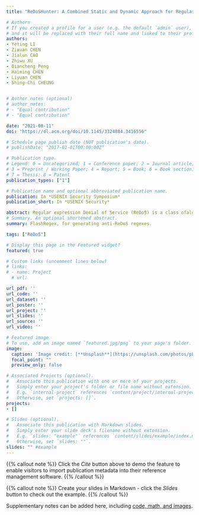 ```yaml
---
title: "ReDoSHunter: A Combined Static and Dynamic Approach for Regular Expression DoS Detection."

# Authors
# If you created a profile for a user (e.g. the default `admin` user), write the username (folder name) here 
# and it will be replaced with their full name and linked to their profile.
authors:
- Yeting LI
- Zixuan CHEN
- Jialun CAO
- Zhiwu XU
- Qiancheng Peng
- Haiming CHEN
- Liyuan CHEN
- Shing-Chi CHEUNG


# Author notes (optional)
# author_notes:
# - "Equal contribution"
# - "Equal contribution"

date: "2021-08-11"
doi: "https://dl.acm.org/doi/10.1145/3324884.3416556"

# Schedule page publish date (NOT publication's date).
# publishDate: "2017-01-01T00:00:00Z"

# Publication type.
# Legend: 0 = Uncategorized; 1 = Conference paper; 2 = Journal article;
# 3 = Preprint / Working Paper; 4 = Report; 5 = Book; 6 = Book section;
# 7 = Thesis; 8 = Patent
publication_types: ["1"]

# Publication name and optional abbreviated publication name.
publication: In *USENIX Security Symposium*
publication_short: In *USENIX Security*

abstract: Regular expression Denial of Service (ReDoS) is a class ofalgorithmic complexity attacks using the regular expressions(regexes) that cause the typical backtracking-based match-ing  algorithms  to  run  super-linear time.  Due  to  the  wideadoption of regexes in computation, ReDoS poses a perva-sive and serious security threat. Early detection of ReDoS-vulnerable regexes in software is thus vital. Existing detectionapproaches mainly fall into two categories - static and dynamicanalysis. However, they all suffer from either poor precisionor poor recall in the detection of vulnerable regexes.  Theproblem of accurately detecting vulnerable regexes at highprecision and high recall remains unsolved. Furthermore, weobserved that many ReDoS-vulnerable regex contain morethan one vulnerability in reality. Another problem with exist-ing approaches is that they are incapable of detecting multiplevulnerabilities in one regex. To address these two problems, we propose ReDoSHunter,a ReDoS-vulnerable regex detection framework that can ef-fectively pinpoint the multiple vulnerabilities in a vulnerableregex, and generate examples of attack-triggering strings. Re-DoSHunter is driven by five vulnerability patterns derivedfrom massive vulnerable regexes. Besides pinpointing vulner-abilities, ReDoSHunter can assess the degree (i.e., exponentialor polynomial) of the vulnerabilities detected. Our experi-ment results show that ReDoSHunter achieves 100% preci-sion and 100% recall in the detection of ReDoS-vulnerableregexes in three large-scale datasets with 37,651 regexes. Itsignificantly outperforms seven state-of-the-art techniques.ReDoSHunter uncovered 28 new ReDoS-vulnerabilities in26 well-maintained popular projects, resulting in 26 assignedCVEs and 2 fixes.
# Summary. An optional shortened abstract.
summary: FlashRegex, for generating anti-ReDoS regexes.

tags: ["ReDoS"]

# Display this page in the Featured widget?
featured: true

# Custom links (uncomment lines below)
# links:
# - name: Project
  # url: 

url_pdf: ''
url_code: ''
url_dataset: ''
url_poster: ''
url_project: ''
url_slides: ''
url_source: ''
url_video: ''

# Featured image
# To use, add an image named `featured.jpg/png` to your page's folder. 
image:
  caption: 'Image credit: [**Unsplash**](https://unsplash.com/photos/pLCdAaMFLTE)'
  focal_point: ""
  preview_only: false

# Associated Projects (optional).
#   Associate this publication with one or more of your projects.
#   Simply enter your project's folder or file name without extension.
#   E.g. `internal-project` references `content/project/internal-project/index.md`.
#   Otherwise, set `projects: []`.
projects:
- []

# Slides (optional).
#   Associate this publication with Markdown slides.
#   Simply enter your slide deck's filename without extension.
#   E.g. `slides: "example"` references `content/slides/example/index.md`.
#   Otherwise, set `slides: ""`.
slides: "" #example
---
```


{{% callout note %}}
Click the *Cite* button above to demo the feature to enable visitors to import publication metadata into their reference management software.
{{% /callout %}}

{{% callout note %}}
Create your slides in Markdown - click the *Slides* button to check out the example.
{{% /callout %}}

Supplementary notes can be added here, including [code, math, and images](https://wowchemy.com/docs/writing-markdown-latex/).
